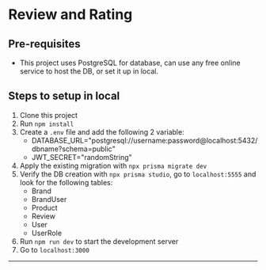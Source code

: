 # Review and Rating

## Pre-requisites

- This project uses PostgreSQL for database, can use any free online service to host the DB, or set it up in local.


## Steps to setup in local

1. Clone this project
2. Run `npm install`
3. Create a `.env` file and add the following 2 variable:
    - DATABASE_URL="postgresql://username:password@localhost:5432/dbname?schema=public"
    - JWT_SECRET="randomString"
4. Apply the existing migration with `npx prisma migrate dev`
5. Verify the DB creation with `npx prisma studio`, go to `localhost:5555` and look for the following tables:
    - Brand
    - BrandUser
    - Product
    - Review
    - User
    - UserRole
6. Run `npm run dev` to start the development server
7. Go to `localhost:3000`

---
